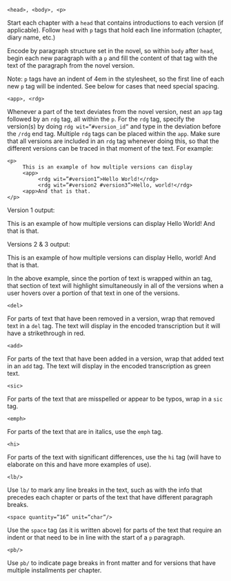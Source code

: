     <head>, <body>, <p>

Start each chapter with a `head` that contains introductions to each version (if applicable). Follow `head` with `p` tags that hold each line information (chapter, diary name, etc.)

Encode by paragraph structure set in the novel, so within `body` after `head`, begin each new paragraph with a `p` and fill the content of that tag with the text of the paragraph from the novel version.

Note: `p` tags have an indent of 4em in the stylesheet, so the first line of each new `p` tag will be indented. See <space> below for cases that need special spacing.

    <app>, <rdg>

Whenever a part of the text deviates from the novel version, nest an `app` tag followed by an `rdg` tag, all within the `p`. For the `rdg` tag, specify the version(s) by doing `rdg wit=”#version_id”` and type in the deviation before the `/rdg` end tag. Multiple `rdg` tags can be placed within the `app`. Make sure that all versions are included in an `rdg` tag whenever doing this, so that the different versions can be traced in that moment of the text. For example:

    <p>
         This is an example of how multiple versions can display
         <app>
              <rdg wit=”#version1”>Hello World!</rdg>
              <rdg wit=”#version2 #version3”>Hello, world!</rdg>
         <app>And that is that.
    </p>

Version 1 output:

  This is an example of how multiple versions can display Hello World! And that is that.

Versions 2 & 3 output:

  This is an example of how multiple versions can display Hello, world! And that is that.

In the above example, since the portion of text is wrapped within an <app> tag, that section of text will highlight simultaneously in all of the versions when a user hovers over a portion of that text in one of the versions.

    <del>

For parts of text that have been removed in a version, wrap that removed text in a `del` tag. The text will display in the encoded transcription but it will have a strikethrough in red.

    <add>

For parts of the text that have been added in a version, wrap that added text in an `add` tag. The text will display in the encoded transcription as green text.

    <sic>

For parts of the text that are misspelled or appear to be typos, wrap in a `sic` tag.

    <emph>

For parts of the text that are in italics, use the `emph` tag.

    <hi>

For parts of the text with significant differences, use the `hi` tag (will have to elaborate on this and have more examples of use).

    <lb/>

Use `lb/` to mark any line breaks in the text, such as with the info that precedes each chapter or parts of the text that have different paragraph breaks.

    <space quantity=”16” unit=”char”/>

Use the `space` tag (as it is written above) for parts of the text that require an indent or that need to be in line with the start of a `p` paragraph.

    <pb/>

Use `pb/` to indicate page breaks in front matter and for versions that have multiple installments per chapter.
